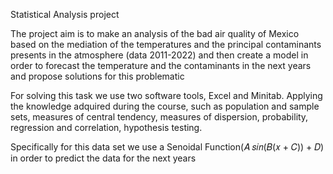 Statistical Analysis project

The project aim is to make an analysis of the bad air quality of Mexico based on the mediation of the temperatures and the principal contaminants presents in the atmosphere (data 2011-2022) and then create a model in order to forecast the temperature and the contaminants in the next years and propose solutions for this problematic

For solving this task we use two software tools, Excel and Minitab. Applying the knowledge adquired during the course, such as population and sample sets, measures of central tendency, measures of dispersion, probability, regression and correlation, hypothesis testing.

Specifically for this data set we use a Senoidal Function(𝐴 𝑠𝑖𝑛(𝐵(𝑥 + 𝐶)) + 𝐷) in order to predict the data for the next years

